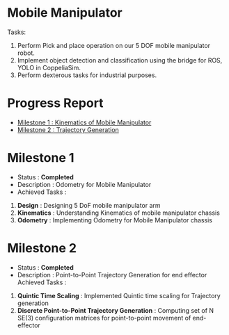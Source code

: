 # Mobile Manipulator

Tasks:
1. Perform Pick and place operation on our 5 DOF mobile manipulator robot. 
2. Implement object detection and classification using the bridge for ROS, YOLO in CoppeliaSim. 
3. Perform dexterous tasks for industrial purposes. 


# Progress Report
- [Milestone 1 : Kinematics of Mobile Manipulator](#milestone-1)
- [Milestone 2 : Trajectory Generation](#milestone-2)




# Milestone 1
* Status : **Completed**
* Description : Odometry for Mobile Manipulator
* Achieved Tasks :
1. **Design** : Designing 5 DoF mobile manipulator arm
2. **Kinematics** : Understanding Kinematics of mobile manipulator chassis
3. **Odometry** : Implementing Odometry for Mobile Manipulator chassis

# Milestone 2
* Status : **Completed**
* Description : Point-to-Point Trajectory Generation for end effector
Achieved Tasks :
1. **Quintic Time Scaling** : Implemented Quintic time scaling for Trajectory generation
2. **Discrete Point-to-Point Trajectory Generation** : Computing set of N SE(3) configuration matrices for point-to-point movement of end-effector







